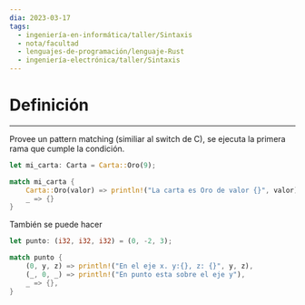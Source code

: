```yaml
---
dia: 2023-03-17
tags:
  - ingeniería-en-informática/taller/Sintaxis
  - nota/facultad
  - lenguajes-de-programación/lenguaje-Rust
  - ingeniería-electrónica/taller/Sintaxis
---
```

# Definición
---
Provee un pattern matching (similiar al switch de C), se ejecuta la primera rama que cumple la condición.

``` rust
let mi_carta: Carta = Carta::Oro(9);

match mi_carta {
	Carta::Oro(valor) => println!("La carta es Oro de valor {}", valor),
	_ => {}
}
```

También se puede hacer

``` rust
let punto: (i32, i32, i32) = (0, -2, 3);

match punto {
	(0, y, z) => println!("En el eje x. y:{}, z: {}", y, z),
	(_, 0, _) => println!("En punto esta sobre el eje y"),
	_ => {},
}
```
